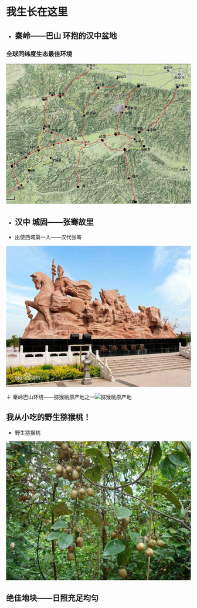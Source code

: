 # 我生长在这里

+ ## 秦岭——巴山 环抱的汉中盆地

### 全球同纬度生态最佳环境

![秦岭巴山环抱的汉中盆地](hz01.jpg)

+ ## 汉中 城固——张骞故里

+ 出使西域第一人——汉代张骞
 
![张骞的故乡](zhangqian.jpg)

＋ 秦岭巴山环绕——猕猴桃原产地之一![猕猴桃原产地]()

 ## 我从小吃的野生猕猴桃！

+ 野生猕猴桃

![产地](wild_kiwifruit.jpg)

## 绝佳地块——日照充足均匀

